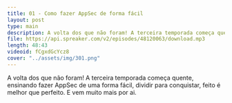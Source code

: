 ```yaml
---
title: 01 - Como fazer AppSec de forma fácil
layout: post
type: main
description: A volta dos que não foram! A terceira temporada começa quente, ensinando fazer AppSec de uma forma fácil, dividir para conquistar, feito é melhor que perfeito. E vem muito mais por ai.
file: https://api.spreaker.com/v2/episodes/48120063/download.mp3
length: 48:43
videoid: fCgxdGcYcz8
cover: "../assets/img/301.png"
---
```


A volta dos que não foram! A terceira temporada começa quente, ensinando fazer AppSec de uma forma fácil, dividir para conquistar, feito é melhor que perfeito. E vem muito mais por ai.